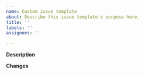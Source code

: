 ```yaml
---
name: Custom issue template
about: Describe this issue template's purpose here.
title: ''
labels: ''
assignees: ''

---
```


**Description**

**Changes**
